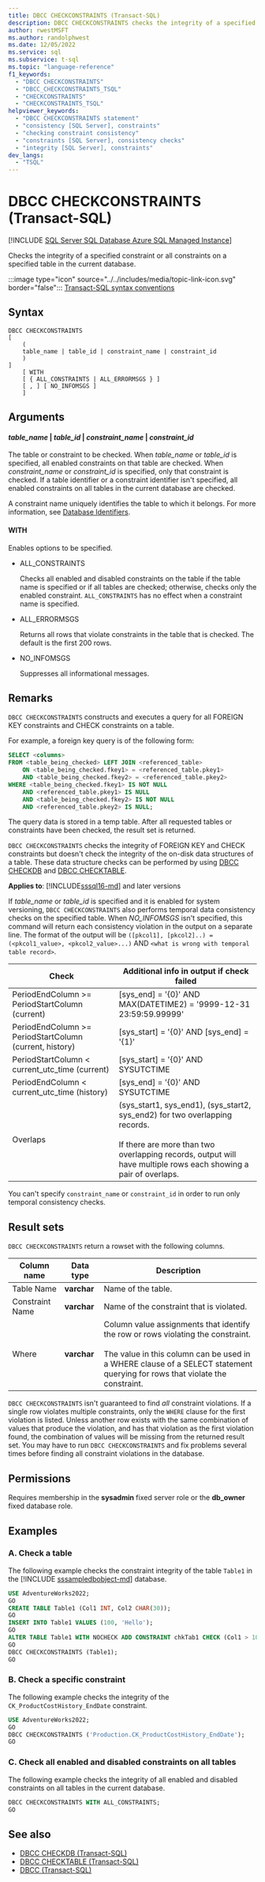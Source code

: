```yaml
---
title: DBCC CHECKCONSTRAINTS (Transact-SQL)
description: DBCC CHECKCONSTRAINTS checks the integrity of a specified constraint or all constraints on a specified table in the current database.
author: rwestMSFT
ms.author: randolphwest
ms.date: 12/05/2022
ms.service: sql
ms.subservice: t-sql
ms.topic: "language-reference"
f1_keywords:
  - "DBCC CHECKCONSTRAINTS"
  - "DBCC_CHECKCONSTRAINTS_TSQL"
  - "CHECKCONSTRAINTS"
  - "CHECKCONSTRAINTS_TSQL"
helpviewer_keywords:
  - "DBCC CHECKCONSTRAINTS statement"
  - "consistency [SQL Server], constraints"
  - "checking constraint consistency"
  - "constraints [SQL Server], consistency checks"
  - "integrity [SQL Server], constraints"
dev_langs:
  - "TSQL"
---
```


# DBCC CHECKCONSTRAINTS (Transact-SQL)

[!INCLUDE [SQL Server SQL Database Azure SQL Managed Instance](../../includes/applies-to-version/sql-asdb-asdbmi.md)]

Checks the integrity of a specified constraint or all constraints on a specified table in the current database.

:::image type="icon" source="../../includes/media/topic-link-icon.svg" border="false"::: [Transact-SQL syntax conventions](../../t-sql/language-elements/transact-sql-syntax-conventions-transact-sql.md)

## Syntax

```syntaxsql
DBCC CHECKCONSTRAINTS
[
    (
    table_name | table_id | constraint_name | constraint_id
    )
]
    [ WITH
    [ { ALL_CONSTRAINTS | ALL_ERRORMSGS } ]
    [ , ] [ NO_INFOMSGS ]
    ]
```

## Arguments

#### *table_name* | *table_id* | *constraint_name* | *constraint_id*

The table or constraint to be checked. When *table_name* or *table_id* is specified, all enabled constraints on that table are checked. When *constraint_name* or *constraint_id* is specified, only that constraint is checked. If a table identifier or a constraint identifier isn't specified, all enabled constraints on all tables in the current database are checked.

A constraint name uniquely identifies the table to which it belongs. For more information, see [Database Identifiers](../../relational-databases/databases/database-identifiers.md).

#### WITH

Enables options to be specified.

- ALL_CONSTRAINTS

  Checks all enabled and disabled constraints on the table if the table name is specified or if all tables are checked; otherwise, checks only the enabled constraint. `ALL_CONSTRAINTS` has no effect when a constraint name is specified.

- ALL_ERRORMSGS

  Returns all rows that violate constraints in the table that is checked. The default is the first 200 rows.

- NO_INFOMSGS

  Suppresses all informational messages.

## Remarks

`DBCC CHECKCONSTRAINTS` constructs and executes a query for all FOREIGN KEY constraints and CHECK constraints on a table.

For example, a foreign key query is of the following form:

```sql
SELECT <columns>
FROM <table_being_checked> LEFT JOIN <referenced_table>
    ON <table_being_checked.fkey1> = <referenced_table.pkey1>
    AND <table_being_checked.fkey2> = <referenced_table.pkey2>
WHERE <table_being_checked.fkey1> IS NOT NULL
    AND <referenced_table.pkey1> IS NULL
    AND <table_being_checked.fkey2> IS NOT NULL
    AND <referenced_table.pkey2> IS NULL;
```

The query data is stored in a temp table. After all requested tables or constraints have been checked, the result set is returned.

`DBCC CHECKCONSTRAINTS` checks the integrity of FOREIGN KEY and CHECK constraints but doesn't check the integrity of the on-disk data structures of a table. These data structure checks can be performed by using [DBCC CHECKDB](../../t-sql/database-console-commands/dbcc-checkdb-transact-sql.md) and [DBCC CHECKTABLE](../../t-sql/database-console-commands/dbcc-checktable-transact-sql.md).

**Applies to**: [!INCLUDE[sssql16-md](../../includes/sssql16-md.md)] and later versions

If *table_name* or *table_id* is specified and it is enabled for system versioning, `DBCC CHECKCONSTRAINTS` also performs temporal data consistency checks on the specified table. When *NO_INFOMSGS* isn't specified, this command will return each consistency violation in the output on a separate line. The format of the output will be `([pkcol1], [pkcol2]..) = (<pkcol1_value>, <pkcol2_value>...)` AND `<what is wrong with temporal table record>`.

| Check | Additional info in output if check failed |
| --- | --- |
| PeriodEndColumn >= PeriodStartColumn (current) | [sys_end] = '{0}' AND MAX(DATETIME2) = '9999-12-31 23:59:59.99999' |
| PeriodEndColumn >= PeriodStartColumn (current, history) | [sys_start] = '{0}' AND [sys_end] = '{1}' |
| PeriodStartColumn < current_utc_time (current) | [sys_start] = '{0}' AND SYSUTCTIME |
| PeriodEndColumn < current_utc_time (history) | [sys_end] = '{0}' AND SYSUTCTIME |
| Overlaps | (sys_start1, sys_end1), (sys_start2, sys_end2) for two overlapping records.<br /><br />If there are more than two overlapping records, output will have multiple rows each showing a pair of overlaps. |

You can't specify `constraint_name` or `constraint_id` in order to run only temporal consistency checks.

## Result sets

`DBCC CHECKCONSTRAINTS` return a rowset with the following columns.

| Column name | Data type | Description |
| --- | --- | --- |
| Table Name | **varchar** | Name of the table. |
| Constraint Name | **varchar** | Name of the constraint that is violated. |
| Where | **varchar** | Column value assignments that identify the row or rows violating the constraint.<br /><br />The value in this column can be used in a WHERE clause of a SELECT statement querying for rows that violate the constraint. |

`DBCC CHECKCONSTRAINTS` isn't guaranteed to find *all* constraint violations. If a single row violates multiple constraints, only the `WHERE` clause for the first violation is listed. Unless another row exists with the same combination of values that produce the violation, and has that violation as the first violation found, the combination of values will be missing from the returned result set. You may have to run `DBCC CHECKCONSTRAINTS` and fix problems several times before finding all constraint violations in the database.

## Permissions

Requires membership in the **sysadmin** fixed server role or the **db_owner** fixed database role.

## Examples

### A. Check a table

The following example checks the constraint integrity of the table `Table1` in the [!INCLUDE [sssampledbobject-md](../../includes/sssampledbobject-md.md)] database.

```sql
USE AdventureWorks2022;
GO
CREATE TABLE Table1 (Col1 INT, Col2 CHAR(30));
GO
INSERT INTO Table1 VALUES (100, 'Hello');
GO
ALTER TABLE Table1 WITH NOCHECK ADD CONSTRAINT chkTab1 CHECK (Col1 > 100);
GO
DBCC CHECKCONSTRAINTS (Table1);
GO
```

### B. Check a specific constraint

The following example checks the integrity of the `CK_ProductCostHistory_EndDate` constraint.

```sql
USE AdventureWorks2022;
GO
DBCC CHECKCONSTRAINTS ('Production.CK_ProductCostHistory_EndDate');
GO
```

### C. Check all enabled and disabled constraints on all tables

The following example checks the integrity of all enabled and disabled constraints on all tables in the current database.

```sql
DBCC CHECKCONSTRAINTS WITH ALL_CONSTRAINTS;
GO
```

## See also

- [DBCC CHECKDB (Transact-SQL)](../../t-sql/database-console-commands/dbcc-checkdb-transact-sql.md)
- [DBCC CHECKTABLE (Transact-SQL)](../../t-sql/database-console-commands/dbcc-checktable-transact-sql.md)
- [DBCC (Transact-SQL)](../../t-sql/database-console-commands/dbcc-transact-sql.md)
